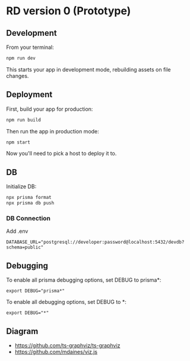 # RD version 0 (Prototype)

## Development

From your terminal:

```sh
npm run dev
```

This starts your app in development mode, rebuilding assets on file changes.

## Deployment

First, build your app for production:

```sh
npm run build
```

Then run the app in production mode:

```sh
npm start
```

Now you'll need to pick a host to deploy it to.


## DB

Initialize DB:

```sh
npx prisma format
npx prisma db push
```

### DB Connection

Add .env
```
DATABASE_URL="postgresql://developer:password@localhost:5432/devdb?schema=public"
```

## Debugging

To enable all prisma debugging options, set DEBUG to prisma*:

```
export DEBUG="prisma*"
```

To enable all debugging options, set DEBUG to *:

```
export DEBUG="*"
```

## Diagram
- https://github.com/ts-graphviz/ts-graphviz
- https://github.com/mdaines/viz.js

